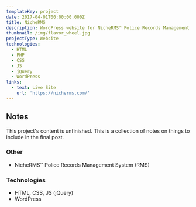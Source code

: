 ```yaml
---
templateKey: project
date: 2017-04-01T00:00:00.000Z
title: NicheRMS
description: WordPress website for NicheRMS™ Police Records Management System.
thumbnail: /img/flavor_wheel.jpg
projectType: Website
technologies:
  - HTML
  - PHP
  - CSS
  - JS
  - jQuery
  - WordPress
links:
  - text: Live Site
    url: 'https://nicherms.com/'
---
```


## Notes
This project's content is unfinished. This is a collection of notes on things to include in the final post.

### Other
- NicheRMS™ Police Records Management System (RMS)

### Technologies
- HTML, CSS, JS (jQuery)
- WordPress
